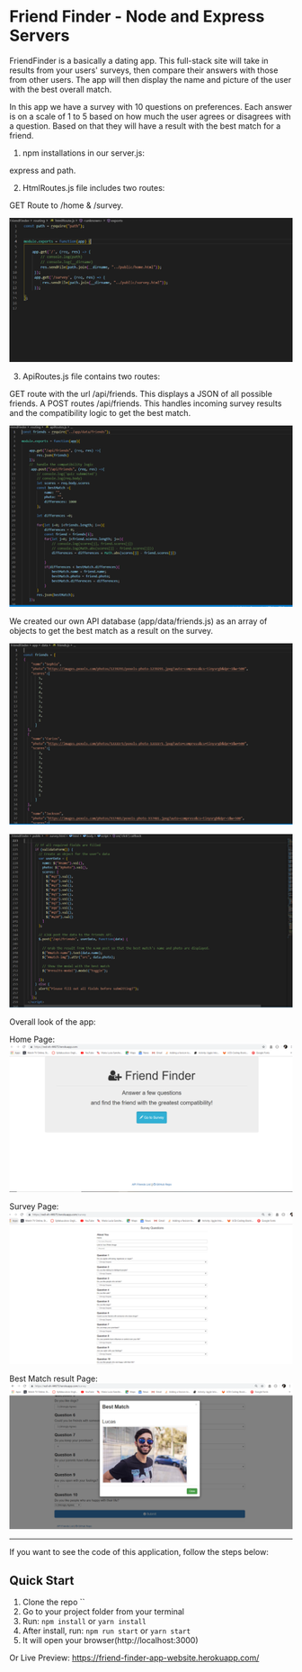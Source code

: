 # Friend Finder - Node and Express Servers

FriendFinder is a basically a dating app. This full-stack site will take in results from your users' surveys, then compare their answers with those from other users. The app will then display the name and picture of the user with the best overall match.

In this app we have a survey with 10 questions on preferences. Each answer is on a scale of 1 to 5 based on how much the user agrees or disagrees with a question. Based on that they will have a result with the best match for a friend.

1. npm installations in our server.js:

express and path.

2. HtmlRoutes.js file includes two routes:

GET Route to /home & /survey.

![](public/images/htmlRoutes.PNG)

3. ApiRoutes.js file contains two routes:

GET route with the url /api/friends. This displays a JSON of all possible friends.
A POST routes /api/friends. This handles incoming survey results and the compatibility logic to get the best match.

![](public/images/ApiRoutes.PNG)

We created our own API database (app/data/friends.js) as an array of objects to get the best match as a result on the survey.

![](public/images/Api-database.PNG)

![](https://github.com/joswald123/FriendFinder-app/blob/master/public/images/logic-results.PNG)

Overall look of the app:

Home Page:
![](public/images/Homepage.PNG)

Survey Page:
![](public/images/Surveypage.PNG)

Best Match result Page:
![](public/images/Bestmatch-resultpage.PNG)


________________________________________________________________________________________________

If you want to see the code of this application, follow the steps below:

## Quick Start

1.  Clone the repo ``
2.  Go to your project folder from your terminal
3.  Run: `npm install` or `yarn install`
4.  After install, run: `npm run start` or `yarn start`
5.  It will open your browser(http://localhost:3000)

Or Live Preview: https://friend-finder-app-website.herokuapp.com/
